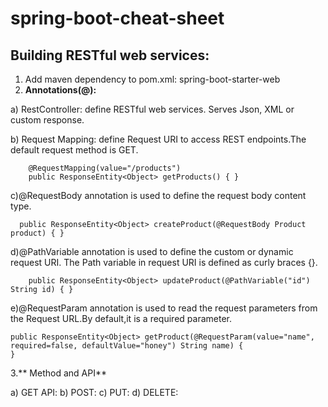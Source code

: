 # spring-boot-cheat-sheet

## Building RESTful web services:

1. Add maven dependency to pom.xml: spring-boot-starter-web
2. **Annotations(@):**

a) RestController: define RESTful web services. Serves Json, XML or custom response.

b) Request Mapping: define Request URI to access REST endpoints.The default request method is GET.

        @RequestMapping(value="/products") 
        public ResponseEntity<Object> getProducts() { }
        
c)@RequestBody annotation is used to define the request body content type.

      public ResponseEntity<Object> createProduct(@RequestBody Product product) { }
d)@PathVariable annotation is used to define the custom or dynamic request URI. The 
Path variable in request URI is defined as curly braces {}.

        public ResponseEntity<Object> updateProduct(@PathVariable("id") String id) { }
e)@RequestParam annotation is used to read the request parameters from the Request URL.By default,it is a required parameter.

    public ResponseEntity<Object> getProduct(@RequestParam(value="name", 
    required=false, defaultValue="honey") String name) { 
    }
    
 3.** Method and API**
 
  a) GET API: 
  b) POST:
  c) PUT:
  d) DELETE: 
